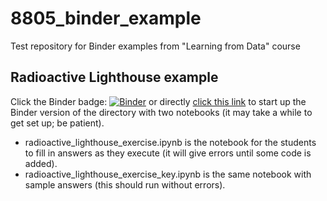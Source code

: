 # 8805_binder_example
Test repository for Binder examples from "Learning from Data" course

## Radioactive Lighthouse example

Click the Binder badge:
[![Binder](https://mybinder.org/badge_logo.svg)](https://mybinder.org/v2/gh/furnstahl/8805_binder_example/HEAD)
or directly [click this link](https://mybinder.org/v2/gh/furnstahl/8805_binder_example/HEAD) to start up the Binder version of the directory with two notebooks (it may take a while to get set up; be patient).

* radioactive_lighthouse_exercise.ipynb is the notebook for the students to fill in answers as they execute (it will give errors until some code is added).
* radioactive_lighthouse_exercise_key.ipynb is the same notebook with sample answers (this should run without errors).
